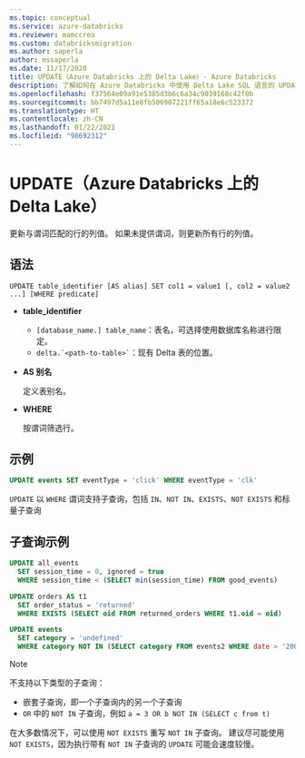 ```yaml
---
ms.topic: conceptual
ms.service: azure-databricks
ms.reviewer: mamccrea
ms.custom: databricksmigration
ms.author: saperla
author: mssaperla
ms.date: 11/17/2020
title: UPDATE（Azure Databricks 上的 Delta Lake）- Azure Databricks
description: 了解如何在 Azure Databricks 中使用 Delta Lake SQL 语言的 UPDATE（表）语法。
ms.openlocfilehash: f37564e09a91e5385d3b6c6a34c9039168c42f0b
ms.sourcegitcommit: bb7497d5a11e8fb506907221ff65a18e6c523372
ms.translationtype: HT
ms.contentlocale: zh-CN
ms.lasthandoff: 01/22/2021
ms.locfileid: "98692312"
---
```

# <a name="update-delta-lake-on-azure-databricks"></a>UPDATE（Azure Databricks 上的 Delta Lake）

更新与谓词匹配的行的列值。 如果未提供谓词，则更新所有行的列值。

## <a name="syntax"></a>语法

```
UPDATE table_identifier [AS alias] SET col1 = value1 [, col2 = value2 ...] [WHERE predicate]
```

* **table_identifier**
  * ``[database_name.] table_name``：表名，可选择使用数据库名称进行限定。
  * `` delta.`<path-to-table>` ``：现有 Delta 表的位置。
* **AS 别名**

  定义表别名。

* **WHERE**

  按谓词筛选行。

## <a name="example"></a>示例

```sql
UPDATE events SET eventType = 'click' WHERE eventType = 'clk'
```

``UPDATE`` 以 ``WHERE`` 谓词支持子查询，包括 ``IN``、``NOT IN``、``EXISTS``、``NOT EXISTS`` 和标量子查询

## <a name="subquery-examples"></a>子查询示例

```sql
UPDATE all_events
  SET session_time = 0, ignored = true
  WHERE session_time < (SELECT min(session_time) FROM good_events)

UPDATE orders AS t1
  SET order_status = 'returned'
  WHERE EXISTS (SELECT oid FROM returned_orders WHERE t1.oid = oid)

UPDATE events
  SET category = 'undefined'
  WHERE category NOT IN (SELECT category FROM events2 WHERE date > '2001-01-01')
```

> [!NOTE]
>
> 不支持以下类型的子查询：
>
> * 嵌套子查询，即一个子查询内的另一个子查询
> * ``OR`` 中的 ``NOT IN`` 子查询，例如 ``a = 3 OR b NOT IN (SELECT c from t)``
>
> 在大多数情况下，可以使用 ``NOT EXISTS`` 重写 ``NOT IN`` 子查询。 建议尽可能使用 ``NOT EXISTS``，因为执行带有 ``NOT IN`` 子查询的 ``UPDATE`` 可能会速度较慢。
